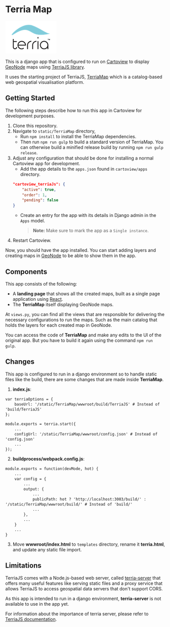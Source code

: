 # Terria Map

![Terria logo](./static/TerriaMap/terria-logo.png "Terria logo")

This is a django app that is configured to run on [Cartoview](https://cartoview.net/) to display [GeoNode](https://github.com/GeoNode/geonode) maps using [TerriaJS library](https://github.com/TerriaJS/TerriaJS).

It uses the starting project of TerriaJS, [TerriaMap](https://github.com/TerriaJS/TerriaMap) which is a catalog-based web geospatial visualisation platform.

## Getting Started

The following steps describe how to run this app in Cartoview for development purposes.

1. Clone this repository.
2. Navigate to `static/TerriaMap` directory,
    - Run `npm install` to install the TerriaMap dependencies.
    - Then run `npm run gulp` to build a standard version of TerriaMap. You can otherwise build a minified release build by running `npm run gulp release`.
3. Adjust any configuration that should be done for installing a normal Cartoview app for development.
    - Add the app details to the `apps.json` found in `cartoview/apps` directory.
    ```json
    "cartoview_terriaJs": {
        "active": true,
        "order": 1,
        "pending": false
    }
    ```
    - Create an entry for the app with its details in Django admin in the `Apps` model.
        > **Note:** Make sure to mark the app as a `Single instance`.
4. Restart Cartoview.

Now, you should have the app installed. You can start adding layers and creating maps in [GeoNode](https://github.com/GeoNode/geonode) to be able to show them in the app.

## Components

This app consists of the following:
* A **landing page** that shows all the created maps, built as a single page application using [React](https://reactjs.org/).
* The **TerriaMap** itself displaying GeoNode maps.

At `views.py`, you can find all the views that are responsible for delivering the necessary configurations to run the maps. Such as the main catalog that holds the layers for each created map in GeoNode.

You can access the code of **TerriaMap** and make any edits to the UI of the original app. But you have to build it again using the command `npm run gulp`.

## Changes

This app is configured to run in a django environment so to handle static files like the build, there are some changes that are made inside **TerriaMap**.

1. **index.js**:
```
var terriaOptions = {
    baseUrl: '/static/TerriaMap/wwwroot/build/TerriaJS' # Instead of 'build/TerriaJS'
};
```
```
module.exports = terria.start({
    ...
    configUrl: '/static/TerriaMap/wwwroot/config.json' # Instead of 'config.json'
    ...
});
```

2. **buildprocess/webpack.config.js**:
```
module.exports = function(devMode, hot) {
    ...
    var config = {
        ...
        output: {
            ...
            publicPath: hot ? 'http://localhost:3003/build/' : '/static/TerriaMap/wwwroot/build/' # Instead of 'build/'
            ...
        },
        ...
    }
    ...
}
```

3. Move **wwwroot/index.html** to `templates` directory, rename it **terria.html**, and update any static file import.

## Limitations

TerriaJS comes with a Node.js-based web server, called [terria-server](https://github.com/TerriaJS/terriajs-server) that offers many useful features like serving static files and a proxy service that allows TerriaJS to access geospatial data servers that don't support CORS.

As this app is intended to run in a django environment, **terria-server** is not available to use in the app yet.

For information about the importance of terria server, please refer to [TerriaJS documentation](https://docs.terria.io/guide/deploying/deploying-terriamap/#using-any-web-server).